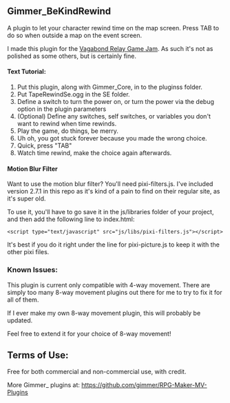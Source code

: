## Gimmer_BeKindRewind

A plugin to let your character rewind time on the map screen. 
Press TAB to do so when outside a map on the event screen.

I made this plugin for the [Vagabond Relay Game Jam](http://www.vagabonddog.com/blog/relay-jam).
As such it's not as polished as some others, but is certainly fine.


#### Text Tutorial:

1) Put this plugin, along with Gimmer_Core, in to the pluginss folder. 
2) Put TapeRewindSe.ogg in the SE folder. 
3) Define a switch to turn the power on, or turn the power via the debug option in the plugin parameters
4) (Optional) Define any switches, self switches, or variables you don't want to rewind when time rewinds.
5) Play the game, do things, be merry.
6) Uh oh, you got stuck forever because you made the wrong choice.
7) Quick, press "TAB"
8) Watch time rewind, make the choice again afterwards.

#### Motion Blur Filter
Want to use the motion blur filter? You'll need pixi-filters.js.
I've included version 2.7.1 in this repo as it's kind of a pain to find on their regular site, as it's super old.

To use it, you'll have to go save it in the js/libraries folder of your project, and then add the following line to index.html:

    <script type="text/javascript" src="js/libs/pixi-filters.js"></script>

It's best if you do it right under the line for pixi-picture.js to keep it with the other pixi files.

### Known Issues:

This plugin is current only compatible with 4-way movement. There are simply too many 8-way movement plugins out there
for me to try to fix it for all of them.

If I ever make my own 8-way movement plugin, this will probably be updated.

Feel free to extend it for your choice of 8-way movement!

## Terms of Use:

Free for both commercial and non-commercial use, with credit.

More Gimmer_ plugins at: https://github.com/gimmer/RPG-Maker-MV-Plugins